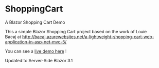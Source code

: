 # ShoppingCart

A Blazor Shopping Cart Demo

This a simple Blazor Shopping Cart project based on the work of Louie Bacaj at http://bacaj.azurewebsites.net/a-lightweight-shopping-cart-web-application-in-asp-net-mvc-5/

You can see a [live demo here](https://blazordemos.exceldev.com/shoppingcart) !

Updated to Server-Side Blazor 3.1
